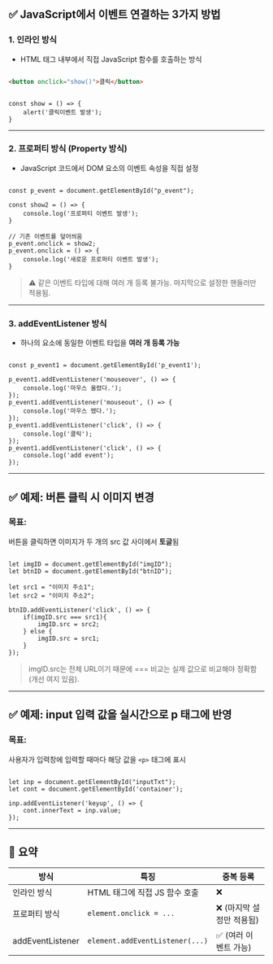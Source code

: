 ## ✅ JavaScript에서 이벤트 연결하는 3가지 방법

### 1. **인라인 방식**

- HTML 태그 내부에서 직접 JavaScript 함수를 호출하는 방식

```html

<button onclick="show()">클릭</button>

```

```

const show = () => {
    alert('클릭이벤트 발생');
}

```

---

### 2. **프로퍼티 방식 (Property 방식)**

- JavaScript 코드에서 DOM 요소의 이벤트 속성을 직접 설정

```

const p_event = document.getElementById("p_event");

const show2 = () => {
    console.log('프로퍼티 이벤트 발생');
}

// 기존 이벤트를 덮어씌움
p_event.onclick = show2;
p_event.onclick = () => {
    console.log('새로운 프로퍼티 이벤트 발생');
}

```

> ⚠️ 같은 이벤트 타입에 대해 여러 개 등록 불가능. 마지막으로 설정한 핸들러만 적용됨.
> 

---

### 3. **addEventListener 방식**

- 하나의 요소에 동일한 이벤트 타입을 **여러 개 등록 가능**

```

const p_event1 = document.getElementById('p_event1');

p_event1.addEventListener('mouseover', () => {
    console.log('마우스 올렸다.');
});
p_event1.addEventListener('mouseout', () => {
    console.log('마우스 뗐다.');
});
p_event1.addEventListener('click', () => {
    console.log('클릭');
});
p_event1.addEventListener('click', () => {
    console.log('add event');
});

```

---

## ✅ 예제: 버튼 클릭 시 이미지 변경

### 목표:

버튼을 클릭하면 이미지가 두 개의 src 값 사이에서 **토글**됨

```

let imgID = document.getElementById("imgID");
let btnID = document.getElementById("btnID");

let src1 = "이미지 주소1";
let src2 = "이미지 주소2";

btnID.addEventListener('click', () => {
    if(imgID.src === src1){
        imgID.src = src2;
    } else {
        imgID.src = src1;
    }
});

```

> imgID.src는 전체 URL이기 때문에 === 비교는 실제 값으로 비교해야 정확함 (개선 여지 있음).
> 

---

## ✅ 예제: input 입력 값을 실시간으로 p 태그에 반영

### 목표:

사용자가 입력창에 입력할 때마다 해당 값을 `<p>` 태그에 표시

```

let inp = document.getElementById("inputTxt");
let cont = document.getElementById('container');

inp.addEventListener('keyup', () => {
    cont.innerText = inp.value;
});

```

---

## 🔁 요약

| 방식 | 특징 | 중복 등록 |
| --- | --- | --- |
| 인라인 방식 | HTML 태그에 직접 JS 함수 호출 | ❌ |
| 프로퍼티 방식 | `element.onclick = ...` | ❌ (마지막 설정만 적용됨) |
| addEventListener | `element.addEventListener(...)` | ✅ (여러 이벤트 가능) |